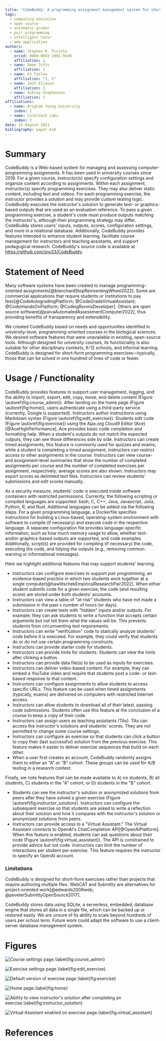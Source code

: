 ```yaml
---
title: 'CodeBuddy: A programming assignment management system for short-form exercises'
tags:
  - computing education
  - open source
  - automatic grader
  - pair programming
  - intelligent tutor
  - web application
authors:
  - name: Stephen R. Piccolo
    orcid: 0000-0003-2001-5640
    affiliation: 1
  - name: Emme Tufts
    affiliation: 1
  - name: PJ Tatlow
    affiliation: "1, 2"
  - name: Zach Eliason
    affiliation: 1
  - name: Ashley Stephenson
    affiliation: 1
affiliations:
  - name: Brigham Young University
    index: 1
  - name: Cockroach Labs
    index: 2
date: 15 August 2023
bibliography: paper.bib
---
```


# Summary

CodeBuddy is a Web-based system for managing and assessing computer-programming assignments. It has been used in university courses since 2019. For a given course, instructor(s) specify configuration settings and organize content according to assignments. Within each assignment, instructor(s) specify programming exercises. They may also deliver static content, including text and videos. For each programming exercise, the instructor provides a solution and may provide custom testing logic. CodeBuddy executes the instructor's solution to generate text- or graphics-based outputs that are used as an evaluation reference. To pass a given programming exercise, a student's code must produce outputs matching the instructor's, although their programming strategy may differ. CodeBuddy stores users' inputs, outputs, scores, configuration settings, and more in a relational database. Additionally, CodeBuddy provides features intended to enhance student learning, facilitate course management for instructors and teaching assistants, and support pedagogical research. CodeBuddy's source code is available at https://github.com/srp33/CodeBuddy.

# Statement of Need

Many software systems have been created to manage programming-oriented assignments[@blanchardStopReinventingWheel2022]. Some are commercial applications that require students or institutions to pay fees[@CodeAutogradingPlatform; @CodeGradeVirtualAssistant; @CodioHandsOnPlatform; @CodingRoomsDeveloper]. Others are open source software[@paivaAutomatedAssessmentComputer2022], thus providing benefits of transparency and extensibility.

We created CodeBuddy based on needs and opportunities identified in university-level, programming-oriented courses in the biological sciences. We desired software features that were unavailable in existing, open-source tools. Although designed for university courses, its functionality is also suitable for other disciplinary contexts, K-12 schools, and informal learning. CodeBuddy is designed for short-form programming exercises—typically, those that can be solved in one hundred of lines of code or fewer.

# Usage / Functionality

CodeBuddy provides features to support user management, logging, and the ability to import, export, edit, copy, move, and delete content (Figure \autoref{fig:course_admin}). After landing on the home page (Figure \autoref{fig:home}), users authenticate using a third-party service (currently, Google is supported). Instructors author instructions using Markdown syntax (Figure \autoref{fig:edit_exercise}). Students edit code (Figure \autoref{fig:exercise}) using the Ajax.org Cloud9 Editor (Ace)[@AceHighPerformance]. Ace provides basic code completion and formatting help. When a student's outputs do not match the expected outputs, they can see those differences side by side. Instructors can create timed assignments; this feature is commonly used for quizzes and exams; while a student is completing a timed assignment, instructors can restrict access to other assignments in the course. Instructors can view course- and assignment-level summaries that show the number of completed assignments per course and the number of completed exercises per assignment, respectively; average scores are also shown. Instructors may export scores as delimited text files. Instructors can review students' submissions and edit scores manually.

As a security measure, students' code is executed inside software containers with restricted permissions. Currently, the following scripting or compiled languages are supported: bash, C, C++, Java, Javascript, Julia, Python, R, and Rust. Additional languages can be added via the following steps. For a given programming language, a Dockerfile specifies instructions for building a Linux-based, operating-system environment with software to compile (if necessary) and execute code in the respective language. A separate configuration file provides language-specific information, such as how much memory usage to allow, whether text- and/or graphics-based outputs are supported, and code examples. Additionally, script(s) are provided for compiling (if necessary) the code, executing the code, and tidying the outputs (e.g., removing common warning or informational messages).

Here we highlight additional features that may support students' learning.

* Instructors can configure exercises to support *pair programming*, an evidence-based practice in which two students work together at a single computer[@hawlitschekEmpiricalResearchPair2022]. When either student submits code for a given exercise, the code (and resulting score) are stored under both students' accounts.
* Instructors can view a table of "at-risk" students who have not made a submission in the past *x* number of hours (or days).
* Instructors can create tests with "hidden" inputs and/or outputs. For example, they can ask students to write a function that accepts certain arguments but not tell them what the values will be. This prevents students from circumventing test requirements.
* Instructors can write "verification" code to statically analyze students' code before it is executed. For example, they could verify that students do or do not use certain programming constructs.
* Instructors can provide starter code for students.
* Instructors can provide hints for students. Students can view the hints after clicking a button.
* Instructors can provide data file(s) to be used as inputs for exercises.
* Instructors can deliver video-based content. For example, they can embed a YouTube video and require that students post a code- or text-based response to that content.
* Instructors can configure assignments to allow students to access specific URLs. This feature can be used when timed assignments (typically, exams) are delivered on computers with restricted Internet access.
* Instructors can allow students to download all of their latest, passing code submissions. Students often use this feature at the conclusion of a course to keep a copy of their code.
* Instructors can assign users as teaching assistants (TAs). TAs can access the instructor's solutions and students' scores. They are *not* permitted to change some course settings.
* Instructors can configure an exercise so that students can click a button to copy their (last successful) solution from the previous exercise. This feature makes it easier to deliver exercise sequences that build on each other.
* When a user first creates an account, CodeBuddy randomly assigns them to either an "A" or "B" cohort. These groups can be used for A/B testing in a research context.

Finally, we note features that can be made available to A) no students, B) all students, C) students in the "A" cohort, or D) students in the "B" cohort.

* Students can see the instructor's solution or anonymized solutions from peers after they have solved a given exercise (Figure \autoref{fig:instructor_solution}). Instructors can configure the subsequent exercise so that students are asked to write a reflection about their solution and how it compares with the instructor's solution or anonymized solutions from peers.
* Instructors can provide access to a "Virtual Assistant." The Virtual Assistant connects to OpenAI's ChatCompletion API[@OpenAIPlatform]. When this feature is enabled, students can ask questions about their code (Figure \autoref{fig:virtual_assistant}). The API is constrained to provide advice but not code. Instructors can limit the number of interactions per student per exercise. This feature requires the instructor to specify an OpenAI account.

### Limitations

CodeBuddy is designed for short-form exercises rather than projects that require authoring multiple files. WebCAT and Submitty are alternatives for project-oriented work[@edwards2008web; @pevelerSubmittyOpenSource2017].

CodeBuddy stores data using SQLite, a serverless, embedded, database engine that stores all data in a single file, which can be backed up or restored easily. We are unsure of its ability to scale beyond hundreds of users per school term. Future work could adapt the software to use a client-server database management system.

# Figures

![Course settings page.\label{fig:course_admin}](screenshots/course_admin.png)

![Exercise settings page.\label{fig:edit_exercise}](screenshots/edit_exercise.png)

![Default version of exercise page.\label{fig:exercise}](screenshots/exercise.png)

![Home page.\label{fig:home}](screenshots/home.png)

![Ability to view instructor's solution after completing an exercise.\label{fig:instructor_solution}](screenshots/instructor_solution.png)

![Virtual Assistant enabled on exercise page.\label{fig:virtual_assistant}](screenshots/virtual_assistant.png)

# References
